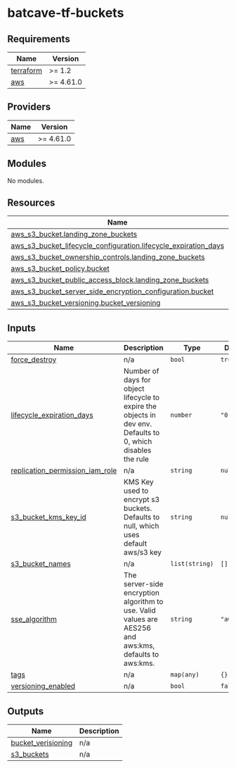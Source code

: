 # batcave-tf-buckets

<!-- BEGINNING OF PRE-COMMIT-TERRAFORM DOCS HOOK -->
## Requirements

| Name | Version |
|------|---------|
| <a name="requirement_terraform"></a> [terraform](#requirement\_terraform) | >= 1.2 |
| <a name="requirement_aws"></a> [aws](#requirement\_aws) | >= 4.61.0 |

## Providers

| Name | Version |
|------|---------|
| <a name="provider_aws"></a> [aws](#provider\_aws) | >= 4.61.0 |

## Modules

No modules.

## Resources

| Name | Type |
|------|------|
| [aws_s3_bucket.landing_zone_buckets](https://registry.terraform.io/providers/hashicorp/aws/latest/docs/resources/s3_bucket) | resource |
| [aws_s3_bucket_lifecycle_configuration.lifecycle_expiration_days](https://registry.terraform.io/providers/hashicorp/aws/latest/docs/resources/s3_bucket_lifecycle_configuration) | resource |
| [aws_s3_bucket_ownership_controls.landing_zone_buckets](https://registry.terraform.io/providers/hashicorp/aws/latest/docs/resources/s3_bucket_ownership_controls) | resource |
| [aws_s3_bucket_policy.bucket](https://registry.terraform.io/providers/hashicorp/aws/latest/docs/resources/s3_bucket_policy) | resource |
| [aws_s3_bucket_public_access_block.landing_zone_buckets](https://registry.terraform.io/providers/hashicorp/aws/latest/docs/resources/s3_bucket_public_access_block) | resource |
| [aws_s3_bucket_server_side_encryption_configuration.bucket](https://registry.terraform.io/providers/hashicorp/aws/latest/docs/resources/s3_bucket_server_side_encryption_configuration) | resource |
| [aws_s3_bucket_versioning.bucket_versioning](https://registry.terraform.io/providers/hashicorp/aws/latest/docs/resources/s3_bucket_versioning) | resource |

## Inputs

| Name | Description | Type | Default | Required |
|------|-------------|------|---------|:--------:|
| <a name="input_force_destroy"></a> [force\_destroy](#input\_force\_destroy) | n/a | `bool` | `true` | no |
| <a name="input_lifecycle_expiration_days"></a> [lifecycle\_expiration\_days](#input\_lifecycle\_expiration\_days) | Number of days for object lifecycle to expire the objects in dev env.  Defaults to 0, which disables the rule | `number` | `"0"` | no |
| <a name="input_replication_permission_iam_role"></a> [replication\_permission\_iam\_role](#input\_replication\_permission\_iam\_role) | n/a | `string` | `null` | no |
| <a name="input_s3_bucket_kms_key_id"></a> [s3\_bucket\_kms\_key\_id](#input\_s3\_bucket\_kms\_key\_id) | KMS Key used to encrypt s3 buckets.  Defaults to null, which uses default aws/s3 key | `string` | `null` | no |
| <a name="input_s3_bucket_names"></a> [s3\_bucket\_names](#input\_s3\_bucket\_names) | n/a | `list(string)` | `[]` | no |
| <a name="input_sse_algorithm"></a> [sse\_algorithm](#input\_sse\_algorithm) | The server-side encryption algorithm to use. Valid values are AES256 and aws:kms, defaults to aws:kms. | `string` | `"aws:kms"` | no |
| <a name="input_tags"></a> [tags](#input\_tags) | n/a | `map(any)` | `{}` | no |
| <a name="input_versioning_enabled"></a> [versioning\_enabled](#input\_versioning\_enabled) | n/a | `bool` | `false` | no |

## Outputs

| Name | Description |
|------|-------------|
| <a name="output_bucket_verisioning"></a> [bucket\_verisioning](#output\_bucket\_verisioning) | n/a |
| <a name="output_s3_buckets"></a> [s3\_buckets](#output\_s3\_buckets) | n/a |
<!-- END OF PRE-COMMIT-TERRAFORM DOCS HOOK -->
